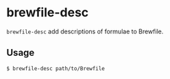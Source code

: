 # brewfile-desc

`brewfile-desc` add descriptions of formulae to Brewfile.

## Usage

``` console
$ brewfile-desc path/to/Brewfile
```


